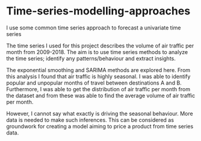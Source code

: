# Time-series-modelling-approaches
I use some common time series approach to forecast a univariate time series 

The time series I used for this project describes the volume of air traffic per month from 2009-2018.
The aim is to use time series methods to analyze the time series; identify any patterns/behaviour and extract insights.

The exponential smoothing and SARIMA methods are explored here. 
From this analysis I found that air traffic is highly seasonal. I was able to identify popular and unpopular months of travel between 
destinations A and B. Furthermore, I was able to get the distribution of air traffic per month from the dataset and from these
was able to find the average volume of air traffic per month.

However, I cannot say what exactly is driving the seasonal behaviour. More data is needed to make such inferences.
This can be considered as groundwork for creating a model aiming to price a product from time series data.
